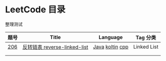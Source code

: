 # LeetCode 目录

整理测试


| 题号                                                         | Title                                                        | Language                                                     | Tag 分类    |
| ------------------------------------------------------------ | ------------------------------------------------------------ | ------------------------------------------------------------ | ----------- |
| [206](https://leetcode-cn.com/problems/reverse-linked-list/) | [ 反转链表 reverse-linked-list](https://github.com/JessonYue/LeetCodeLearning/tree/master/Array/austenYang/Leetcode/JavaKotlin/src/L206) | [Java](https://github.com/JessonYue/LeetCodeLearning/blob/master/Array/austenYang/Leetcode/JavaKotlin/src/L206/Solution.java) [koltin](https://github.com/JessonYue/LeetCodeLearning/blob/master/Array/austenYang/Leetcode/JavaKotlin/src/L206/KSolution.kt) [cpp](https://github.com/JessonYue/LeetCodeLearning/blob/master/Array/austenYang/Leetcode/Cpp/L206/Solution.cpp) | Linked List |
|                                                              |                                                              |                                                              |             |
|                                                              |                                                              |                                                              |             |

